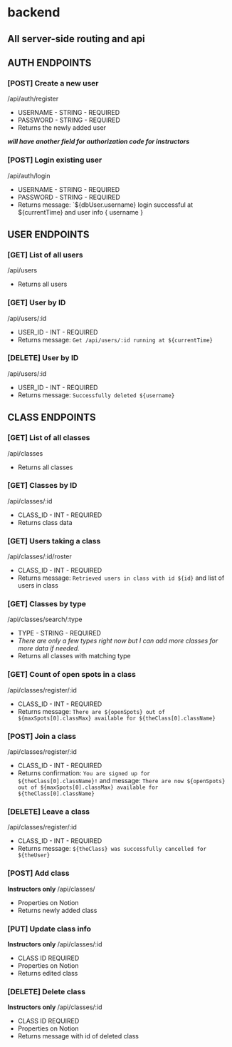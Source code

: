 # backend
## All server-side routing and api

## **AUTH ENDPOINTS**

### [POST] Create a new user
/api/auth/register
* USERNAME - STRING - REQUIRED
* PASSWORD - STRING - REQUIRED
* Returns the newly added user

***will have another field for authorization code for instructors***

### [POST] Login existing user
/api/auth/login
* USERNAME - STRING - REQUIRED
* PASSWORD - STRING - REQUIRED
* Returns message: `${dbUser.username} login successful at ${currentTime} and user info { username }

## **USER ENDPOINTS**

### [GET] List of all users
/api/users
* Returns all users

### [GET] User by ID
/api/users/:id
* USER_ID - INT - REQUIRED
* Returns message: `Get /api/users/:id running at ${currentTime}`

### [DELETE] User by ID
/api/users/:id
* USER_ID - INT - REQUIRED
* Returns message: `Successfully deleted ${username}`

## **CLASS ENDPOINTS**

### [GET] List of all classes
/api/classes
* Returns all classes

### [GET] Classes by ID
/api/classes/:id
* CLASS_ID - INT - REQUIRED
* Returns class data

### [GET] Users taking a class
/api/classes/:id/roster
* CLASS_ID - INT - REQUIRED
* Returns message: `Retrieved users in class with id ${id}` and list of users in class

### [GET] Classes by type
/api/classes/search/:type
* TYPE - STRING - REQUIRED
* *There are only a few types right now but I can add more classes for more data if needed.*
* Returns all classes with matching type

### [GET] Count of open spots in a class
/api/classes/register/:id
* CLASS_ID - INT - REQUIRED
* Returns message: `There are ${openSpots} out of ${maxSpots[0].classMax} available for ${theClass[0].className}`

### [POST] Join a class
/api/classes/register/:id
* CLASS_ID - INT - REQUIRED
* Returns confirmation: `You are signed up for ${theClass[0].className}!` and message: `There are now ${openSpots} out of ${maxSpots[0].classMax} available for ${theClass[0].className}`

### [DELETE] Leave a class
/api/classes/register/:id
* CLASS_ID - INT - REQUIRED
* Returns message: `${theClass} was successfully cancelled for ${theUser}`

### [POST] Add class
**Instructors only**
/api/classes/
* Properties on Notion
* Returns newly added class

### [PUT] Update class info
**Instructors only**
/api/classes/:id
* CLASS ID REQUIRED
* Properties on Notion
* Returns edited class

### [DELETE] Delete class
**Instructors only**
/api/classes/:id
* CLASS ID REQUIRED
* Properties on Notion
* Returns message with id of deleted class